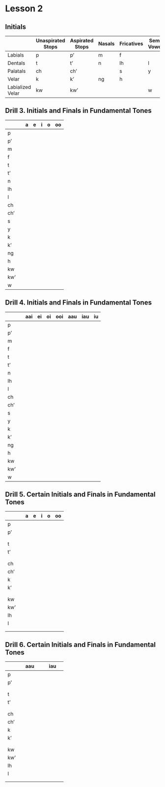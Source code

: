 # Lesson 2

## Initials

| | Unaspirated Stops | Aspirated Stops | Nasals | Fricatives | Semi-Vowels |
| - | - | - | - | - | - |
| Labials | p | p’ | m | f | |
| Dentals | t | t’ | n | lh | l | 
| Palatals | ch | ch’ | | s | y |
| Velar | k | k’ | ng | h | |
| Labialized Velar | kw | kw’ | | | w |

## Drill 3. Initials and Finals in Fundamental Tones

| | | a | e | i | o | oo | 
| - | - | - | - | - | - | - | 
| p | 
| p’ |
| m |
| f | 
| t |
| t’ |
| n | 
| lh |
| l |
| ch |
| ch’ |
| s |
| y |
| k |
| k’ |
| ng |
| h |
| kw |
| kw’ |
| w | 


## Drill 4. Initials and Finals in Fundamental Tones

| | | aai | ei | oi | ooi | aau | iau | iu |
| - | - | - | - | - | - | - | - | - | 
| p | 
| p’ |
| m |
| f | 
| t |
| t’ |
| n | 
| lh |
| l |
| ch |
| ch’ |
| s |
| y |
| k |
| k’ |
| ng |
| h |
| kw |
| kw’ |
| w | 

## Drill 5. Certain Initials and Finals in Fundamental Tones

| | | a | e | i | o | oo | 
| - | - | - | - | - | - | - | 
| p | 
| p’ |
| | 
| |
| t |
| t’ |
| | 
| | 
| ch |
| ch’ |
| k |
| k’ |
| | 
| | 
| kw |
| kw’ |
| lh |
| l |
| |
| | 

## Drill 6. Certain Initials and Finals in Fundamental Tones

| | | aau | | | iau | | 
| - | - | - | - | - | - | - | 
| p | 
| p’ |
| | 
| |
| t |
| t’ |
| | 
| | 
| ch |
| ch’ |
| k |
| k’ |
| | 
| | 
| kw |
| kw’ |
| lh |
| l |
| |
| | 

